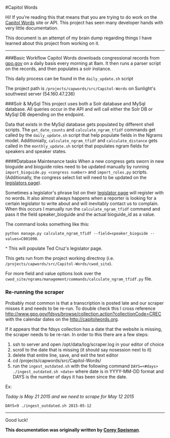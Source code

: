 #Capitol Words

Hi!  If you're reading this that means that you are trying to do work on the [Capitol Words](http://capitolwords.org/) site or API.  This project has seen many developer hands with very little documentation. 

This document is an attempt of my brain dump regarding things I have learned about this project from working on it. 

---

###Basic Workflow
Capitol Words downloads congressional records from [gpo.gov](http://www.gpo.gov/fdsys/browse/collection.action?collectionCode=CREC) on a daily basis every morning at 8am.  It then runs a parser script on the records, and then populates a solr instance.

This daily process can be found in the `daily_update.sh` script

The project path is `/projects/capwords/src/Capitol-Words` on Sunlight's southwest server (54.160.47.236)

###Solr & MySql
This project uses both a Solr database and MySql database.  All queries occur in the API and will call either the Solr DB or MySql DB depending on the endpoint.

Data that exists in the MySql database gets populated by different shell scripts. The `get_date_counts` and `calculate_ngram_tfidf` commands get called by the `daily_update.sh` script that help populate fields in the Ngrams model.
Additionially, `calculate_ngram_tfidf` and `calculate_distance` gets called in the `monthly_update.sh` script that populates ngram fields for speakers and speaker states.

####Database Maintenance tasks
When a new congress gets sworn in new bioguide and bioguide roles need to be updated manually by running `import_bioguide.py <congress number>` and `import_roles.py` scripts. (Additionally, the congress select list will need to be updated on the [legislators page](http://capitolwords.org/legislator/)).

Sometimes a legislator's phrase list on their [legislator page](http://capitolwords.org/legislator/P000603-rand-paul/) will register with no words.  It also almost always happens when a reporter is looking for a certain legislator to write about and will inevitably contact us to complain.  When this occurs I manually run the `calculate_ngram_tfidf` command and pass it the field speaker_bioguide and the actual bioguide_id as a value.

The command looks something like this:

`python manage.py calculate_ngram_tfidf --field=speaker_bioguide --values=C001098`. 

^ This will populate Ted Cruz's legislator page. 

This gets run from the project working directroy (i.e. `/projects/capwords/src/Capitol-Words/cwod_site`).
  
  For more field and value options look over the `cwod_site/ngrams/management/commands/calculate_ngram_tfidf.py` file.

### Re-running the scraper
Probably most common is that a transcription is posted late and our scraper misses it and needs to be re-run. To double check this I cross reference http://www.gpo.gov/fdsys/browse/collection.action?collectionCode=CREC with the calendar dates on the http://capitolwords.org.  

If it appears that the fdsys collection has a date that the website is missing, the scraper needs to be re-ran.  In order to this there are a few steps:

1. ssh to server and open /opt/data/log/scraper.log in your editor of choice
2. scroll to the date that is missing (it should say nosession next to it)
3. delete that entire line, save, and exit the text editor
4. cd /projects/capwords/src/Capitol-Words/
5. run the `ingest_outdated.sh` with the following command `DAYS=<#days> ./ingest_outdated.sh <date>` where date is in YYYY-MM-DD format and DAYS is the number of days it has been since the date. 

Ex: 

*Today is May 21 2015 and we need to scrape for May 12 2015*

`DAYS=9 ./ingest_outdated.sh 2015-05-12`

___

Good luck!

**This documentation was originally written by [Corey Speisman](https://github.com/orgs/sunlightlabs/people/Cspeisman)**.
